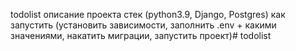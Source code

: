todolist  описание проекта
стек (python3.9, Django, Postgres)
как запустить (установить зависимости, заполнить .env + какими значениями, накатить миграции, запустить проект)# todolist
